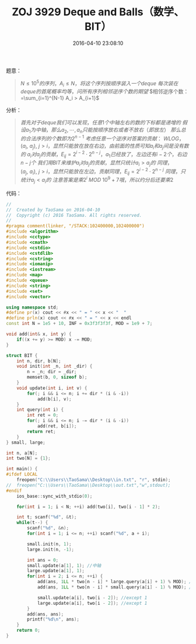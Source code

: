 ﻿---
title: ZOJ 3929 Deque and Balls（数学、BIT）
categories:
  - 数学
  - 贡献
  - 
tags:
  - BIT
  - 逆序数
date: 2016-04-10 23:08:10
toc: 
---
题意：
>$N\le 10^5的序列，A_i\le N，将这个序列按顺序装入一个deque$
$每次装在deque的首尾概率均等，问所有序列相邻逆序个数的期望$
$相邻逆序个数：=\sum_{i=1}^{N-1} A_i > A_{i+1}$

<!-- more -->

分析：
>$首先对于deque我们可以发现，任意1个中轴左右的数的下标都是递增的$
$假设a_1为中轴，那么a_2,\cdots,a_n只能按顺序放右或者不放右（即放左）$
$那么总的合法序列的个数即为2^{n-1}$
$考虑任意一个逆序对答案的贡献：$
$WLOG，(a_i,\ a_j),\ j > i，显然只能放在放在右边，由前面的性质可知a_i和a_j间是没有数的$
$a_i对a_j的贡献，E_{ij}=2^{i-2}\cdot2^{n-j}，a_1已经放了，左边还有i-2个，右边n-j个$
$我们用BIT来维护a_i对a_j的贡献，显然只统计a_i>a_j的$
$同理，(a_j,\ a_i),\ j>i，显然只能放在左边，贡献同理，E_{ij}=2^{i-2}\cdot2^{n-j}$
$同理，只统计a_j < a_i的$
$注意答案是乘2^i\ MOD\ 10^9+7哦，所以约分后还要乘2$

代码：
```cpp
//
//  Created by TaoSama on 2016-04-10
//  Copyright (c) 2016 TaoSama. All rights reserved.
//
#pragma comment(linker, "/STACK:102400000,102400000")
#include <algorithm>
#include <cctype>
#include <cmath>
#include <cstdio>
#include <cstdlib>
#include <cstring>
#include <iomanip>
#include <iostream>
#include <map>
#include <queue>
#include <string>
#include <set>
#include <vector>

using namespace std;
#define pr(x) cout << #x << " = " << x << "  "
#define prln(x) cout << #x << " = " << x << endl
const int N = 1e5 + 10, INF = 0x3f3f3f3f, MOD = 1e9 + 7;

void add(int& x, int y) {
    if((x += y) >= MOD) x -= MOD;
}

struct BIT {
    int n, dir, b[N];
    void init(int _n, int _dir) {
        n = _n; dir = _dir;
        memset(b, 0, sizeof b);
    }
    void update(int i, int v) {
        for(; i && i <= n; i += dir * (i & -i))
            add(b[i], v);
    }
    int query(int i) {
        int ret = 0;
        for(; i && i <= n; i -= dir * (i & -i))
            add(ret, b[i]);
        return ret;
    }
} small, large;

int n, a[N];
int two[N] = {1};

int main() {
#ifdef LOCAL
    freopen("C:\\Users\\TaoSama\\Desktop\\in.txt", "r", stdin);
//  freopen("C:\\Users\\TaoSama\\Desktop\\out.txt","w",stdout);
#endif
    ios_base::sync_with_stdio(0);

    for(int i = 1; i < N; ++i) add(two[i], two[i - 1] * 2);

    int t; scanf("%d", &t);
    while(t--) {
        scanf("%d", &n);
        for(int i = 1; i <= n; ++i) scanf("%d", a + i);

        small.init(n, 1);
        large.init(n, -1);

        int ans = 0;
        small.update(a[1], 1); //中轴
        large.update(a[1], 1);
        for(int i = 2; i <= n; ++i) {
            add(ans, 1LL * two[n - i] * large.query(a[i] + 1) % MOD); //放右边
            add(ans, 1LL * two[n - i] * small.query(a[i] - 1) % MOD); //放左边

            small.update(a[i], two[i - 2]); //except 1
            large.update(a[i], two[i - 2]); //except 1
        }
        add(ans, ans);
        printf("%d\n", ans);
    }
    return 0;
}

```